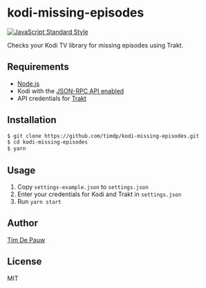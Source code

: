 # kodi-missing-episodes

[![JavaScript Standard Style](https://img.shields.io/badge/code%20style-standard-brightgreen.svg)](https://standardjs.com/)

Checks your Kodi TV library for missing episodes using Trakt.

## Requirements

* [Node.js](https://nodejs.org/)
* Kodi with the [JSON-RPC API enabled](http://kodi.wiki/view/JSON-RPC_API#Enabling_JSON-RPC)
* API credentials for [Trakt](https://trakt.tv/)

## Installation

```bash
$ git clone https://github.com/timdp/kodi-missing-episodes.git
$ cd kodi-missing-episodes
$ yarn
```

## Usage

1. Copy `settings-example.json` to `settings.json`
2. Enter your credentials for Kodi and Trakt in `settings.json`
3. Run `yarn start`

## Author

[Tim De Pauw](https://tmdpw.eu/)

## License

MIT

